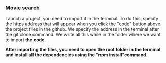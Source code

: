 ### Movie search
Launch a project, you need to import it in the terminal. To do this, specify the https address that will appear when you click the "code" button above the project files in the github. We specify the address in the terminal after the git clone command. We write all this while in the folder where we want to import <b>the code.

After importing the files, you need to open the root folder in the terminal and install all the dependencies using the "npm install"command.
